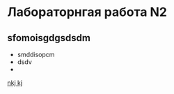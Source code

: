 # Лабораторнгая работа N2
## sfomoisgdgsdsdm

- smddisopcm
- dsdv
- 

<a href="https://www.youtube.com"> nkj kj</a>
